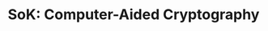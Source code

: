 ---
title: 'SoK: Computer-Aided Cryptography'
link: 'https://eprint.iacr.org/2019/1393.pdf'
authors: Manuel Barbosa, Gilles Barthe, Karthik Bhargavan, Bruno Blanchet, Cas Cremers, Kevin Liao*, Bryan Parno
published: In submission
weight: 7
---